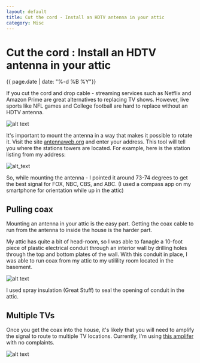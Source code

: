 ```yaml
---
layout: default
title: Cut the cord - Install an HDTV antenna in your attic
category: Misc
---
```


# Cut the cord : Install an HDTV antenna in your attic #

<div class="date">{{ page.date | date: "%-d %B %Y"}}</div>

If you cut the cord and drop cable - streaming services such as Netflix and Amazon Prime are great alternatives to replacing TV shows.  However, live sports like NFL games and College football are hard to replace without an HDTV antenna.

![alt text][antenna_1]

It's important to mount the antenna in a way that makes it possible to rotate it.  Visit the site [antennaweb.org](https://www.antennaweb.org/Address) and enter your address.  This tool will tell you where the stations towers are located.  For example, here is the station listing from my address:

![alt_text][antenna_web]

So, while mounting the antenna - I pointed it around 73-74 degrees to get the best signal for FOX, NBC, CBS, and ABC.  (I used a compass app on my smartphone for orientation while up in the attic)

## Pulling coax ##
Mounting an antenna in your attic is the easy part.  Getting the coax cable to run from the antenna to inside the house is the harder part.

My attic has quite a bit of head-room, so I was able to fanagle a 10-foot piece of plastic electrical conduit through an interior wall by drilling holes through the top and bottom plates of the wall.  With this conduit in place, I was able to run coax from my attic to my utilility room located in the basement.

![alt text][antenna_2]

I used spray insulation (Great Stuff) to seal the opening of conduit in the attic.

## Multiple TVs ##

Once you get the coax into the house, it's likely that you will need to amplify the signal to route to multiple TV locations.  Currently, I'm using [this amplifer](https://www.amazon.com/Digital-Amplifier-Internet-Signal-Booster/dp/B001EKCGT8/ref=sr_1_3?ie=UTF8&qid=1511135965&sr=8-3&keywords=pct+amplifier) with no complaints.

![alt text][antenna_3]


[antenna_1]:https://s3.amazonaws.com/gregwessels/posts/2017/antenna_1.jpg "Antenna"
[antenna_2]:https://s3.amazonaws.com/gregwessels/posts/2017/antenna_2.jpg "Conduit"
[antenna_3]:https://s3.amazonaws.com/gregwessels/posts/2017/antenna_3.jpg "Amplifier"
[antenna_web]:https://s3.amazonaws.com/gregwessels/posts/2017/antenna_web.png "Antennaweb.org"
